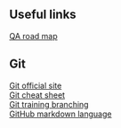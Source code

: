 ## Useful links
[QA road map](https://roadmap.sh/qa)<br>

## Git
[Git official site](https://git-scm.com/)  
[Git cheat sheet](https://education.github.com/git-cheat-sheet-education.pdf)  
[Git training branching](https://learngitbranching.js.org/)  
[GitHub markdown language](https://docs.github.com/en/get-started/writing-on-github/getting-started-with-writing-and-formatting-on-github/basic-writing-and-formatting-syntax)  
 
 
